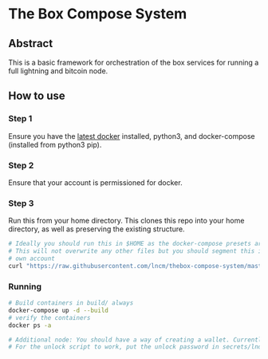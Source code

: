 # The Box Compose System

## Abstract

This is a basic framework for orchestration of the box services for running a full lightning and bitcoin node.

## How to use

### Step 1

Ensure you have the [latest docker](https://docs.docker.com/install/linux/docker-ce/ubuntu/) installed, python3, and docker-compose (installed from python3 pip).

### Step 2

Ensure that your account is permissioned for docker.

### Step 3

Run this from your home directory. This clones this repo into your home directory, as well as preserving the existing structure.

```bash
# Ideally you should run this in $HOME as the docker-compose presets are in home
# This will not overwrite any other files but you should segment this in its 
# own account
curl "https://raw.githubusercontent.com/lncm/thebox-compose-system/master/install-box.sh" | sh
```

### Running

```bash
# Build containers in build/ always
docker-compose up -d --build
# verify the containers
docker ps -a

# Additional node: You should have a way of creating a wallet. Currently this container does not have a create wallet container.
# For the unlock script to work, put the unlock password in secrets/lnd-password.txt
```




